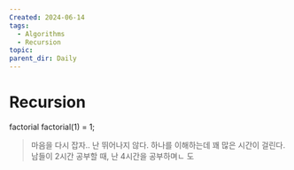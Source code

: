 ```yaml
---
Created: 2024-06-14
tags:
  - Algorithms
  - Recursion
topic: 
parent_dir: Daily
---
```

# Recursion
factorial 
factorial(1) = 1;


> 마음을 다시 잡자..
> 난 뛰어나지 않다. 하나를 이해하는데 꽤 많은 시간이 걸린다.
> 남들이 2시간 공부할 때, 난 4시간을 공부하며ㄴ 도
